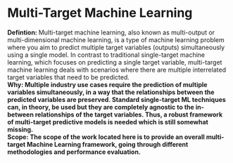 # Multi-Target Machine Learning
<b>Defintion: </b>Multi-target machine learning, also known as multi-output or multi-dimensional machine learning, is a type of machine learning problem where you aim to predict multiple target variables (outputs) simultaneously using a single model. In contrast to traditional single-target machine learning, which focuses on predicting a single target variable, multi-target machine learning deals with scenarios where there are multiple interrelated target variables that need to be predicted.<br>
<b>Why: Multiple industry use cases require the prediction of multiple variables simultaneously, in a way that the relationships between the predicted variables are preserved. Standard single-target ML techniques can, in theory, be used but they are completely agnostic to the in-between relationships of the target variables. Thus, a robust framework of multi-target predictive models is needed which is still somewhat missing.</b><br>
<b>Scope: The scope of the work located here is to provide an overall multi-target Machine Learning framework, going through different methodologies and performance evaluation.</b><br>
